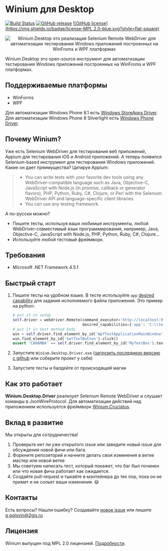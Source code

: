 # Winium для Desktop
[![Build Status](https://img.shields.io/jenkins/s/http/opensource-ci.2gis.ru/Winium.Desktop.svg?style=flat-square)](http://opensource-ci.2gis.ru/job/Winium.Desktop/)
[![GitHub release](https://img.shields.io/github/release/2gis/Winium.Desktop.svg?style=flat-square)](https://github.com/2gis/Winium.Desktop/releases/)
[![GitHub license](https://img.shields.io/badge/license-MPL 2.0-blue.svg?style=flat-square)](LICENSE)

<p align="center">
<img src="https://raw.githubusercontent.com/2gis/Winium.StoreApps/assets/winium.png" alt="Winium.Desktop это реализация Selenium Remote WebDriver для автоматизации тестирования Windows приложений построенных на WinFroms и WPF платформах">
</p>

Winium.Desktop это open-source инструмент для автоматизации тестирования Windows приложений построенных на WinFroms и WPF платформах.

## Поддерживаемые платформы
- WinForms
- WPF

Для автоматизации Windows Phone 8.1 есть [Windows StoreApps Driver](https://github.com/2gis/Winium.StoreApps).
Для автоматизации Windows Phone 8 Silverlight есть [Windows Phone Driver](https://github.com/2gis/winphonedriver).

## Почему Winium?
Уже есть Selenium WebDriver для тестирования веб приложений, Appium для тестирования iOS и Android приложений. А теперь появился Selenium-based инструмент для тестирования Windows приложений. Какие он дает преимущества? Цитируя Appium:
> - You can write tests with your favorite dev tools using any WebDriver-compatible language such as Java, Objective-C, JavaScript with Node.js (in promise, callback or generator flavors), PHP, Python, Ruby, C#, Clojure, or Perl with the Selenium WebDriver API and language-specific client libraries.
> - You can use any testing framework.

А по-русски можно?
- Пишите тесты, используя ваши любимые инструменты, любой WebDriver-совместимый язык программирования, например, Java, Objective-C, JavaScript with Node.js, PHP, Python, Ruby, C#, Clojure...
- Используйте любой тестовый фреймворк.

## Требования
* Microsoft .NET Framework 4.5.1

## Быстрый старт
1. Пишите тесты на удобном языке. В тесте используйте `app` [desired capability](https://github.com/2gis/Winium.Desktop/wiki/Capabilities) для задания исполняемого файла приложения. Это пример на python:
	```python
	# put it in setUp
	self.driver = webdriver.Remote(command_executor='http://localhost:9999',
	                               desired_capabilities={'app': 'C:\\testApp.exe'})
	# put it in test method body
	win = self.driver.find_element_by_id('WpfTestApplicationMainWindow')
	win.find_element_by_id('SetTextButton').click()
	assert 'CARAMBA' == self.driver.find_element_by_id('MyTextBox').text
	```

2. Запустите `Winium.Desktop.Driver.exe` ([загрузить последнюю версию с github](https://github.com/2gis/Winium.Desktop/releases) или соберите проект у себя)

3. Запустите тесты и балдейте от происходящей магии

## Как это работает
**Winium.Desktop.Driver** реализует Selenium Remote WebDriver и слушает команды в JsonWireProtocol. Для автоматизации действий над приложением используется фреймворк [Winium.Cruciatus](https://github.com/2gis/Winium.Cruciatus).

## Вклад в развитие

Мы открыты для сотрудничества!

1. Проверьте нет ли уже открытого issue или заведите новый issue для обсуждения новой фичи или бага.
2. Форкните репозиторий и начните делать свои изменения в ветке мастер или новой ветке
3. Мы советуем написать тест, который покажет, что баг был починен или что новая фича работает как ожидается.
4. Создайте pull-request и тыкайте в мэнтейнера до тех пор, пока он не примет и не сольет ваши изменения.  :smiley:

## Контакты

Есть вопросы? Нашли ошибку? Создавайте [новое issue](https://github.com/2gis/Winium.Desktop/issues/new) или пишите g.golovin@2gis.ru

## Лицензия

Winium выпущен под MPL 2.0 лицензией. [Подробности](LICENSE).
